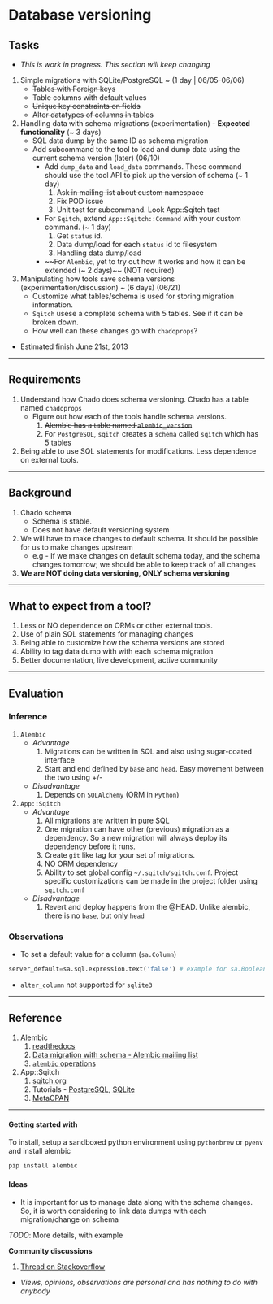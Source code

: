 # Database versioning

## Tasks

* _This is work in progress. This section will keep changing_

1. Simple migrations with SQLite/PostgreSQL ~ (1 day | 06/05-06/06)
	* ~~Tables with Foreign keys~~
	* ~~Table columns with default values~~
	* ~~Unique key constraints on fields~~
	* ~~Alter datatypes of columns in tables~~
2. Handling data with schema migrations (experimentation) - __Expected functionality__ (~ 3 days)
	* SQL data dump by the same ID as schema migration
	* Add subcommand to the tool to load and dump data using the current schema version (later) (06/10)
		* Add `dump_data` and `load_data` commands. These command should use the tool API to pick up the version of schema (~ 1 day)
			1. ~~Ask in mailing list about custom namespace~~
			2. Fix POD issue
			3. Unit test for subcommand. Look App::Sqitch test
		* For `Sqitch`, extend `App::Sqitch::Command` with your custom command. (~ 1 day)
			1. Get `status` id.
			2. Data dump/load for each `status` id to filesystem
			3. Handling data dump/load
		* ~~For `Alembic`, yet to try out how it works and how it can be extended (~ 2 days)~~ (NOT required)
3. Manipulating how tools save schema versions (experimentation/discussion) ~ (6 days) (06/21)
	* Customize what tables/schema is used for storing migration information.
	* `Sqitch` usese a complete schema with 5 tables. See if it can be broken down.
	* How well can these changes go with `chadoprops`?

* Estimated finish June 21st, 2013

---

## Requirements

1. Understand how Chado does schema versioning. Chado has a table named `chadoprops` 
	* Figure out how each of the tools handle schema versions.
		1. ~~Alembic has a table named `alembic_version`~~
		2. For `PostgreSQL`, `sqitch` creates a `schema` called `sqitch` which has 5 tables 
2. Being able to use SQL statements for modifications. Less dependence on external tools. 

---

## Background
1. Chado schema
	* Schema is stable. 
	* Does not have default versioning system
2. We will have to make changes to default schema. It should be possible for us to make changes upstream
	* e.g - If we make changes on default schema today, and the schema changes tomorrow; we should be able to keep track of all changes
3. __We are NOT doing data versioning, ONLY schema versioning__

---

## What to expect from a tool?

1. Less or NO dependence on ORMs or other external tools.
2. Use of plain SQL statements for managing changes
3. Being able to customize how the schema versions are stored  
4. Ability to tag data dump with with each schema migration
5. Better documentation, live development, active community

---

## Evaluation

### Inference

1. `Alembic`
	* _Advantage_
		1. Migrations can be written in SQL and also using sugar-coated interface 
		2. Start and end defined by `base` and `head`. Easy movement between the two using +/-
	* _Disadvantage_
		1. Depends on `SQLAlchemy` (ORM in `Python`)
2. `App::Sqitch`
	* _Advantage_
		1. All migrations are written in pure SQL
		2. One migration can have other (previous) migration as a dependency. So a new migration will always deploy its dependency before it runs. 
		3. Create `git` like tag for your set of migrations.
		4. NO ORM dependency
		5. Ability to set global config `~/.sqitch/sqitch.conf`. Project specific customizations can be made in the project folder using `sqitch.conf`
	* _Disadvantage_
		1. Revert and deploy happens from the @HEAD. Unlike alembic, there is no `base`, but only `head` 

### Observations
* To set a default value for a column (`sa.Column`)

```python
server_default=sa.sql.expression.text('false') # example for sa.Boolean
```
* `alter_column` not supported for `sqlite3` 

--- 

## Reference

1. Alembic
	1. [readthedocs](http://alembic.readthedocs.org/en/latest/index.html) 
	2. [Data migration with schema - Alembic mailing list](https://groups.google.com/forum/?fromgroups=#!topic/sqlalchemy-alembic/gCJO4W0GKB4)
	3. [`alembic` operations](https://alembic.readthedocs.org/en/latest/ops.html) 
2. App::Sqitch
	1. [sqitch.org](http://sqitch.org/)
	2. Tutorials - [PostgreSQL](https://metacpan.org/module/sqitchtutorial), [SQLite](https://metacpan.org/module/sqitchtutorial-sqlite) 
	3. [MetaCPAN](https://metacpan.org/module/DWHEELER/App-Sqitch-0.972/lib/App/Sqitch.pm)

---

#### Getting started with 

To install, setup a sandboxed python environment using `pythonbrew` or `pyenv` and install alembic

```python
pip install alembic
```

#### Ideas
* It is important for us to manage data along with the schema changes. So, it is worth considering to link data dumps with each migration/change on schema

_TODO_: More details, with example

__Community discussions__

1. [Thread on Stackoverflow](http://stackoverflow.com/questions/16066720/database-versioning-and-migration-techniques-for-schema-data)


* _Views, opinions, observations are personal and has nothing to do with anybody_

